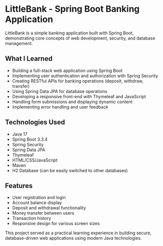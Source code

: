 # LittleBank - Spring Boot Banking Application

LittleBank is a simple banking application built with Spring Boot, demonstrating core concepts of web development, security, and database management.

## What I Learned

- Building a full-stack web application using Spring Boot
- Implementing user authentication and authorization with Spring Security
- Creating RESTful APIs for banking operations (deposit, withdraw, transfer)
- Using Spring Data JPA for database operations
- Developing a responsive front-end with Thymeleaf and JavaScript
- Handling form submissions and displaying dynamic content
- Implementing error handling and user feedback

## Technologies Used

- Java 17
- Spring Boot 3.3.4
- Spring Security
- Spring Data JPA
- Thymeleaf
- HTML/CSS/JavaScript
- Maven
- H2 Database (can be easily switched to other databases)

## Features

- User registration and login
- Account balance display
- Deposit and withdrawal functionality
- Money transfer between users
- Transaction history
- Responsive design for various screen sizes

This project served as a practical learning experience in building secure, database-driven web applications using modern Java technologies.
